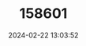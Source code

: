 ---
title: "158601"
category: "Stenocypha gracilis"
draft: false
date: 2024-02-22 13:03:52
languages:
  English: ["Graceful Jewel"]
---